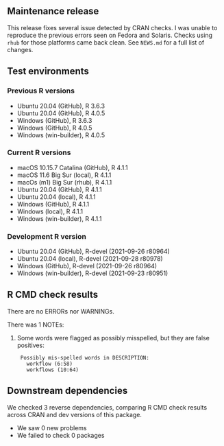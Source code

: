 ## Maintenance release

This release fixes several issue detected by CRAN checks.
I was unable to reproduce the previous errors seen on Fedora and Solaris.
Checks using `rhub` for those platforms came back clean.
See `NEWS.md` for a full list of changes.

## Test environments

### Previous R versions
* Ubuntu 20.04                 (GitHub), R 3.6.3
* Ubuntu 20.04                 (GitHub), R 4.0.5
* Windows                      (GitHub), R 3.6.3
* Windows                      (GitHub), R 4.0.5
* Windows                 (win-builder), R 4.0.5

### Current R versions
* macOS 10.15.7 Catalina       (GitHub), R 4.1.1
* macOS 11.6 Big Sur            (local), R 4.1.1
* macOs (m1) Big Sur             (rhub), R 4.1.1
* Ubuntu 20.04                 (GitHub), R 4.1.1
* Ubuntu 20.04                  (local), R 4.1.1
* Windows                      (GitHub), R 4.1.1
* Windows                       (local), R 4.1.1
* Windows                 (win-builder), R 4.1.1

### Development R version
* Ubuntu 20.04                 (GitHub), R-devel (2021-09-26 r80964)
* Ubuntu 20.04                  (local), R-devel (2021-09-28 r80978)
* Windows                      (GitHub), R-devel (2021-09-26 r80964)
* Windows                 (win-builder), R-devel (2021-09-23 r80951)

## R CMD check results

There are no ERRORs nor WARNINGs.

There was 1 NOTEs:

1. Some words were flagged as possibly misspelled, but they are false positives:

        Possibly mis-spelled words in DESCRIPTION:
          workflow (6:58)
          workflows (10:64)

## Downstream dependencies

We checked 3 reverse dependencies, comparing R CMD check results across CRAN and dev versions of this package.

 * We saw 0 new problems
 * We failed to check 0 packages
